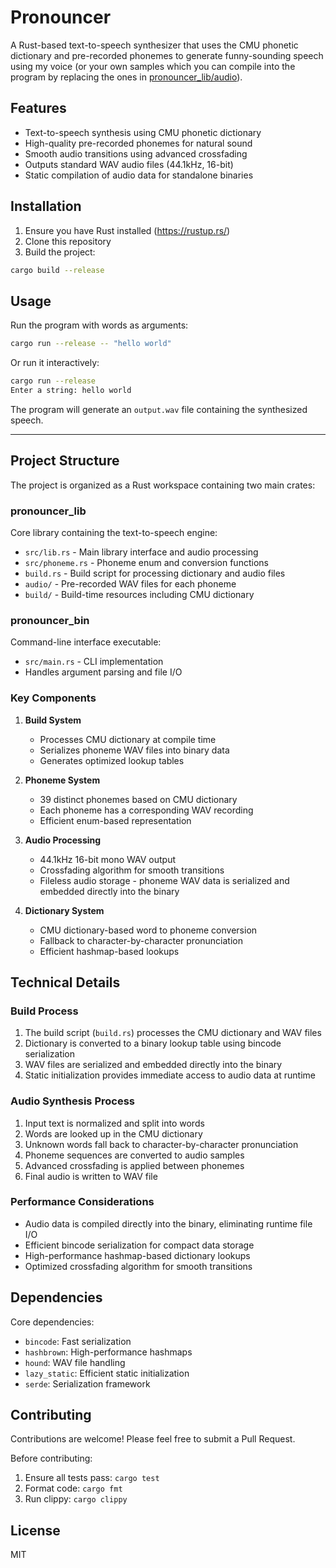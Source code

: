 # Pronouncer

A Rust-based text-to-speech synthesizer that uses the CMU phonetic dictionary and pre-recorded phonemes to generate funny-sounding speech using my voice (or your own samples which you can compile into the program by replacing the ones in [pronouncer_lib/audio](./pronouncer_lib/audio)).

## Features

- Text-to-speech synthesis using CMU phonetic dictionary
- High-quality pre-recorded phonemes for natural sound
- Smooth audio transitions using advanced crossfading
- Outputs standard WAV audio files (44.1kHz, 16-bit)
- Static compilation of audio data for standalone binaries

## Installation

1. Ensure you have Rust installed (https://rustup.rs/)
2. Clone this repository
3. Build the project:
```bash
cargo build --release
```

## Usage

Run the program with words as arguments:
```bash
cargo run --release -- "hello world"
```

Or run it interactively:
```bash
cargo run --release
Enter a string: hello world
```

The program will generate an `output.wav` file containing the synthesized speech.

------

## Project Structure

The project is organized as a Rust workspace containing two main crates:

### pronouncer_lib
Core library containing the text-to-speech engine:
- `src/lib.rs` - Main library interface and audio processing
- `src/phoneme.rs` - Phoneme enum and conversion functions
- `build.rs` - Build script for processing dictionary and audio files
- `audio/` - Pre-recorded WAV files for each phoneme
- `build/` - Build-time resources including CMU dictionary

### pronouncer_bin
Command-line interface executable:
- `src/main.rs` - CLI implementation
- Handles argument parsing and file I/O

### Key Components

1. **Build System**
   - Processes CMU dictionary at compile time
   - Serializes phoneme WAV files into binary data
   - Generates optimized lookup tables

2. **Phoneme System**
   - 39 distinct phonemes based on CMU dictionary
   - Each phoneme has a corresponding WAV recording
   - Efficient enum-based representation

3. **Audio Processing**
   - 44.1kHz 16-bit mono WAV output
   - Crossfading algorithm for smooth transitions
   - Fileless audio storage - phoneme WAV data is serialized and embedded directly into the binary

4. **Dictionary System**
   - CMU dictionary-based word to phoneme conversion
   - Fallback to character-by-character pronunciation
   - Efficient hashmap-based lookups

## Technical Details

### Build Process
1. The build script (`build.rs`) processes the CMU dictionary and WAV files
2. Dictionary is converted to a binary lookup table using bincode serialization
3. WAV files are serialized and embedded directly into the binary
4. Static initialization provides immediate access to audio data at runtime

### Audio Synthesis Process
1. Input text is normalized and split into words
2. Words are looked up in the CMU dictionary
3. Unknown words fall back to character-by-character pronunciation
4. Phoneme sequences are converted to audio samples
5. Advanced crossfading is applied between phonemes
6. Final audio is written to WAV file

### Performance Considerations
- Audio data is compiled directly into the binary, eliminating runtime file I/O
- Efficient bincode serialization for compact data storage
- High-performance hashmap-based dictionary lookups
- Optimized crossfading algorithm for smooth transitions

## Dependencies

Core dependencies:
- `bincode`: Fast serialization
- `hashbrown`: High-performance hashmaps
- `hound`: WAV file handling
- `lazy_static`: Efficient static initialization
- `serde`: Serialization framework

## Contributing

Contributions are welcome! Please feel free to submit a Pull Request.

Before contributing:
1. Ensure all tests pass: `cargo test`
2. Format code: `cargo fmt`
3. Run clippy: `cargo clippy`

## License

MIT
